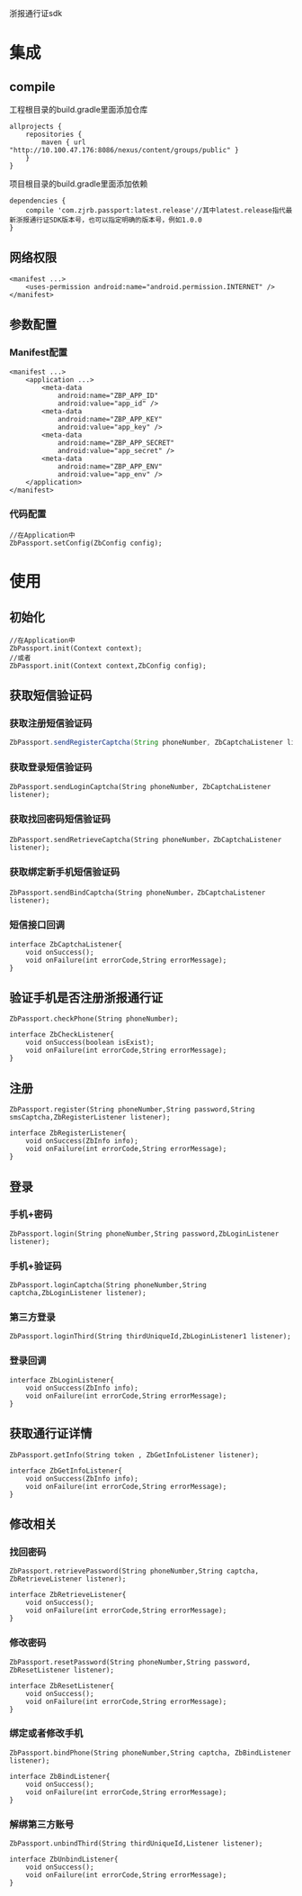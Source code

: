 浙报通行证sdk

# 集成
## compile
工程根目录的build.gradle里面添加仓库

```
allprojects {
    repositories {
        maven { url "http://10.100.47.176:8086/nexus/content/groups/public" }
    }
}

```

项目根目录的build.gradle里面添加依赖

```
dependencies {
	compile 'com.zjrb.passport:latest.release'//其中latest.release指代最新浙报通行证SDK版本号，也可以指定明确的版本号，例如1.0.0
}

```

## 网络权限
```
<manifest ...>
	<uses-permission android:name="android.permission.INTERNET" />
</manifest>
```

## 参数配置
### Manifest配置

```
<manifest ...>
	<application ...>
		<meta-data
			android:name="ZBP_APP_ID"
			android:value="app_id" />
		<meta-data
			android:name="ZBP_APP_KEY"
			android:value="app_key" />
		<meta-data
			android:name="ZBP_APP_SECRET"
			android:value="app_secret" />
		<meta-data
			android:name="ZBP_APP_ENV"
			android:value="app_env" />	
	</application>
</manifest>
```

### 代码配置
```
//在Application中
ZbPassport.setConfig(ZbConfig config);
```


# 使用

## 初始化
```
//在Application中
ZbPassport.init(Context context);
//或者
ZbPassport.init(Context context,ZbConfig config);
```

## 获取短信验证码
### 获取注册短信验证码
```java
ZbPassport.sendRegisterCaptcha(String phoneNumber, ZbCaptchaListener listener);
```
### 获取登录短信验证码
```
ZbPassport.sendLoginCaptcha(String phoneNumber, ZbCaptchaListener listener);
```
### 获取找回密码短信验证码
```
ZbPassport.sendRetrieveCaptcha(String phoneNumber，ZbCaptchaListener listener);
```
### 获取绑定新手机短信验证码
```
ZbPassport.sendBindCaptcha(String phoneNumber，ZbCaptchaListener listener);
```
### 短信接口回调
```
interface ZbCaptchaListener{
	void onSuccess();
	void onFailure(int errorCode,String errorMessage);
}
```
## 验证手机是否注册浙报通行证
```
ZbPassport.checkPhone(String phoneNumber);

interface ZbCheckListener{
	void onSuccess(boolean isExist);
	void onFailure(int errorCode,String errorMessage);
}
```
## 注册
```
ZbPassport.register(String phoneNumber,String password,String smsCaptcha,ZbRegisterListener listener);

interface ZbRegisterListener{
	void onSuccess(ZbInfo info);
	void onFailure(int errorCode,String errorMessage);
}
```

## 登录
### 手机+密码
```
ZbPassport.login(String phoneNumber,String password,ZbLoginListener listener);
```
### 手机+验证码
```
ZbPassport.loginCaptcha(String phoneNumber,String captcha,ZbLoginListener listener);
```
### 第三方登录
```
ZbPassport.loginThird(String thirdUniqueId,ZbLoginListener1 listener);
```
### 登录回调
```
interface ZbLoginListener{
	void onSuccess(ZbInfo info);
	void onFailure(int errorCode,String errorMessage);
}
```
## 获取通行证详情
```
ZbPassport.getInfo(String token , ZbGetInfoListener listener);

interface ZbGetInfoListener{
	void onSuccess(ZbInfo info);
	void onFailure(int errorCode,String errorMessage);
}
```
## 修改相关
### 找回密码
```
ZbPassport.retrievePassword(String phoneNumber,String captcha, ZbRetrieveListener listener);

interface ZbRetrieveListener{
	void onSuccess();
	void onFailure(int errorCode,String errorMessage);
}
```
### 修改密码
```
ZbPassport.resetPassword(String phoneNumber,String password, ZbResetListener listener);

interface ZbResetListener{
	void onSuccess();
	void onFailure(int errorCode,String errorMessage);
}

```
### 绑定或者修改手机
```
ZbPassport.bindPhone(String phoneNumber,String captcha, ZbBindListener listener);

interface ZbBindListener{
	void onSuccess();
	void onFailure(int errorCode,String errorMessage);
}
```
### 解绑第三方账号
```
ZbPassport.unbindThird(String thirdUniqueId,Listener listener);

interface ZbUnbindListener{
	void onSuccess();
	void onFailure(int errorCode,String errorMessage);
}
```



